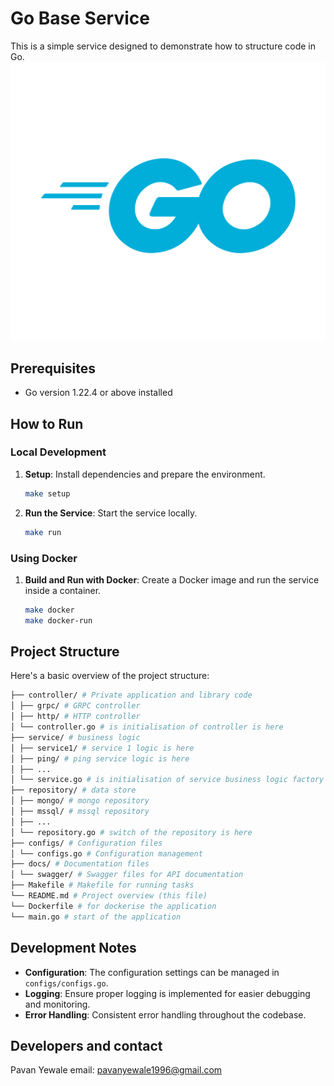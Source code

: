 # Go Base Service

This is a simple service designed to demonstrate how to structure code in Go.
![Go Logo](golang.png)
## Prerequisites

- Go version 1.22.4 or above installed

## How to Run

### Local Development

1. **Setup**: Install dependencies and prepare the environment.
    ```bash
    make setup
    ```

2. **Run the Service**: Start the service locally.
    ```bash
    make run
    ```

### Using Docker

1. **Build and Run with Docker**: Create a Docker image and run the service inside a container.
    ```bash
    make docker
    make docker-run
    ```

## Project Structure

Here's a basic overview of the project structure:
```bash
├── controller/ # Private application and library code
│ ├── grpc/ # GRPC controller
│ ├── http/ # HTTP controller
│ └── controller.go # is initialisation of controller is here
├── service/ # business logic
│ ├── service1/ # service 1 logic is here
│ ├── ping/ # ping service logic is here
│ ├── ...
│ └── service.go # is initialisation of service business logic factory is here
├── repository/ # data store
│ ├── mongo/ # mongo repository
│ ├── mssql/ # mssql repository
│ ├── ...
│ └── repository.go # switch of the repository is here
├── configs/ # Configuration files
│ └── configs.go # Configuration management
├── docs/ # Documentation files
│ └── swagger/ # Swagger files for API documentation
├── Makefile # Makefile for running tasks
└── README.md # Project overview (this file)
└── Dockerfile # for dockerise the application
└── main.go # start of the application
```

## Development Notes

- **Configuration**: The configuration settings can be managed in `configs/configs.go`.
- **Logging**: Ensure proper logging is implemented for easier debugging and monitoring.
- **Error Handling**: Consistent error handling throughout the codebase.

## Developers and contact
Pavan Yewale
email: pavanyewale1996@gmail.com

